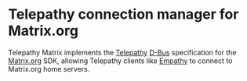 # Telepathy connection manager for Matrix.org

Telepathy Matrix implements the
[Telepathy](http://telepathy.freedesktop.org/wiki/)
[D-Bus](http://www.freedesktop.org/wiki/Software/dbus/) specification
for the [Matrix.org](http://matrix.org/) SDK, allowing Telepathy
clients like
[Empathy](https://wiki.gnome.org/action/show/Apps/Empathy) to connect
to Matrix.org home servers.
